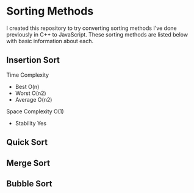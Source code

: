 # Sorting Methods

I created this repository to try converting sorting methods I've done previously in C++ to JavaScript. These sorting methods are listed below with basic information about each.

## Insertion Sort

Time Complexity	 
  - Best	O(n)
  - Worst	O(n2)
  - Average	O(n2)

Space Complexity	O(1)
  - Stability	Yes

## Quick Sort

## Merge Sort

## Bubble Sort
